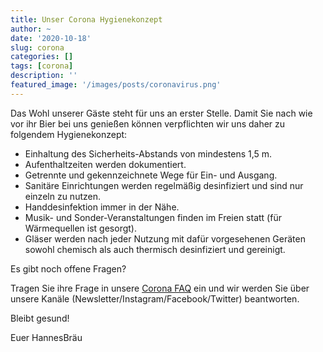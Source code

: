 ```yaml
---
title: Unser Corona Hygienekonzept
author: ~
date: '2020-10-18'
slug: corona
categories: []
tags: [corona]
description: ''
featured_image: '/images/posts/coronavirus.png'
---
```


Das Wohl unserer Gäste steht für uns an erster Stelle. Damit Sie nach wie vor ihr Bier bei uns genießen können verpflichten wir uns daher zu folgendem Hygienekonzept:

- Einhaltung des Sicherheits-Abstands von mindestens 1,5 m.
- Aufenthaltzeiten werden dokumentiert.
- Getrennte und gekennzeichnete Wege für Ein- und Ausgang.
- Sanitäre Einrichtungen werden regelmäßig desinfiziert und sind nur einzeln zu nutzen.
- Handdesinfektion immer in der Nähe.
- Musik- und Sonder-Veranstaltungen finden im Freien statt (für Wärmequellen ist gesorgt).
- Gläser werden nach jeder Nutzung mit dafür vorgesehenen Geräten sowohl chemisch als auch thermisch desinfiziert und gereinigt.

Es gibt noch offene Fragen?

Tragen Sie ihre Frage in unsere [Corona FAQ](https://forms.gle/kkzCUdE7dttkwm8P7) ein und wir werden Sie über unsere Kanäle (Newsletter/Instagram/Facebook/Twitter) beantworten.

Bleibt gesund!

Euer HannesBräu
